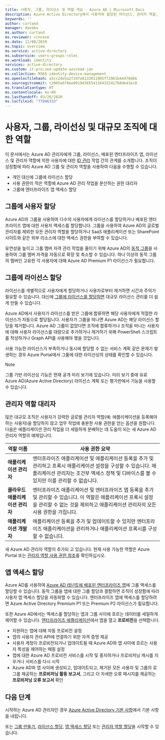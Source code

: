 ```yaml
---
title: 사용자, 그룹, 라이선스 및 역할 개요 - Azure AD | Microsoft Docs
description: Azure Active Directory에서 사용자와 할당된 라이선스, 관리자 역할, 그룹 멤버십 간의 관계
keywords: ''
author: curtand
manager: daveba
ms.author: curtand
ms.reviewer: vincesm
ms.date: 11/08/2019
ms.topic: overview
ms.service: active-directory
ms.subservice: users-groups-roles
ms.workload: identity
services: active-directory
ms.custom: it-pro;seo-update-azuread-jan
ms.collection: M365-identity-device-management
ms.openlocfilehash: a3cc2de5a2f297e8133011905ff2961b44476d6b
ms.sourcegitcommit: c2065e6f0ee0919d36554116432241760de43ec8
ms.translationtype: HT
ms.contentlocale: ko-KR
ms.lasthandoff: 03/26/2020
ms.locfileid: "77046333"
---
```

# <a name="users-groups-licensing-and-roles-for-large-organizations"></a>사용자, 그룹, 라이선싱 및 대규모 조직에 대한 역할

이 문서에서는 Azure AD 관리자에게 그룹, 라이선스, 배포된 엔터프라이즈 앱, 라이선스 및 관리자 역할에 의한 사용자에 대한 [ID 관리](/azure/active-directory/fundamentals/identity-fundamentals?context=azure/active-directory/users-groups-roles/context/ugr-context) 작업 간의 관계를 소개합니다. 조직이 성장함에 따라 Azure AD 그룹 및 관리자 역할을 사용하여 다음을 수행할 수 있습니다.

* 개인 대신에 그룹에 라이선스 할당
* 사용 권한이 적은 역할에 Azure AD 관리 작업을 분산하는 권한 대리자
* 그룹에 엔터프라이즈 앱 액세스 할당

## <a name="assign-users-to-groups"></a>그룹에 사용자 할당

Azure AD의 그룹을 사용하여 다수의 사용자에게 라이선스를 할당하거나 배포된 엔터프라이즈 앱에 대한 사용자 액세스를 할당합니다. 그룹을 사용하여 Azure AD의 글로벌 관리자를 제외한 모든 관리자 역할을 할당하거나 SaaS 애플리케이션 또는 SharePoint 사이트와 같은 외부 리소스에 대한 액세스 권한을 부여할 수 있습니다.

유연성을 높이고 그룹 멤버 자격 관리 작업을 줄이기 위해 Azure AD의 [동적 그룹](groups-create-rule.md)을 사용하여 그룹 멤버 자격을 자동으로 확장 및 축소할 수 있습니다. 하나 이상의 동적 그룹의 멤버인 고유한 각 사용자에 대해 Azure AD Premium P1 라이선스가 필요합니다.

## <a name="assign-licenses-to-groups"></a>그룹에 라이선스 할당

라이선스를 개별적으로 사용자에게 할당하거나 사용자로부터 제거하면 시간과 주의가 필요할 수 있습니다. 대신에 [그룹에 라이선스를 할당하면](/azure/active-directory/fundamentals/license-users-groups?context=azure/active-directory/users-groups-roles/context/ugr-context) 대규모 라이선스 관리를 더 쉽게 만들 수 있습니다.

Azure AD에서 사용자가 라이선스를 받은 그룹에 합류하면 해당 사용자에게 적절한 라이선스가 자동으로 할당됩니다. 사용자가 그룹을 떠나면 Azure AD는 해당 라이선스 할당을 제거합니다. Azure AD 그룹이 없었다면 조직에 합류하거나 조직을 떠나는 사용자에 대해 사용자 라이선스를 대량으로 추가하거나 제거하기 위해 PowerShell 스크립트를 작성하거나 Graph API를 사용해야 했을 것입니다.

사용 가능한 라이선스가 부족하거나 동시에 할당할 수 없는 서비스 계획 같은 문제가 발생하는 경우 Azure Portal에서 그룹에 대한 라이선싱의 상태를 확인할 수 있습니다.

>[!NOTE]
>그룹 기반 라이선싱 기능은 현재 공개 미리 보기에 있습니다. 미리 보기 중에 유료 Azure AD(Azure Active Directory) 라이선스 계획 또는 평가판에서 기능을 사용할 수 있습니다.

## <a name="delegate-administrator-roles"></a>관리자 역할 대리자

많은 대규모 조직은 사용자가 강력한 글로벌 관리자 역할(예: 애플리케이션을 등록해야 하는 사용자)을 할당하지 않고 업무 작업에 충분한 사용 권한을 얻는 옵션을 원합니다. 다음은 애플리케이션 관리 작업을 더 세밀하게 분배하는 데 도움이 되는 새 Azure AD 관리자 역할의 예제입니다.

 역할 이름 | 사용 권한 요약
 --------- | -------------------
 **애플리케이션 관리자** | 엔터프라이즈 애플리케이션 및 애플리케이션 등록을 추가 및 관리하고 프록시 애플리케이션 설정을 구성할 수 있습니다. 애플리케이션 관리자는 조건부 액세스 정책 및 디바이스를 볼 수 있지만 이를 관리할 수 없습니다.
 **클라우드 애플리케이션 관리자** | 엔터프라이즈 애플리케이션 및 엔터프라이즈 앱 등록을 추가 및 관리할 수 있습니다. 이 역할은 애플리케이션 프록시 설정을 관리할 수 없는 것을 제외하고 애플리케이션 관리자의 모든 사용 권한을 가집니다.
**애플리케이션 개발자** | 애플리케이션 등록을 추가 및 업데이트할 수 있지만 엔터프라이즈 애플리케이션을 관리하거나 애플리케이션 프록시를 구성할 수 없습니다.

새 Azure AD 관리자 역할이 추가되 고 있습니다. 현재 사용 가능한 역할은 Azure Portal 또는 [관리자 역할 사용 권한 참조](directory-assign-admin-roles.md)를 확인하십시오.

## <a name="assign-app-access"></a>앱 액세스 할당

Azure AD를 사용하여 [Azure AD 테넌트에 배포된 엔터프라이즈 앱](/azure/active-directory/manage-apps/methods-for-assigning-users-and-groups?context=azure/active-directory/users-groups-roles/context/ugr-context)에 그룹 액세스를 할당할 수 있습니다. 동적 그룹을 앱에 대한 그룹 할당과 결합하면 조직이 성장함에 따라 사용자 앱 액세스 할당을 자동화할 수 있습니다. 엔터프라이즈 앱에 액세스를 할당하려면 Azure Active Directory Premium P1 또는 Premium P2 라이선스가 필요합니다.

또한 Azure AD에서는 액세스를 할당하는 앱과 그룹 사이에 흐르는 데이터를 세밀하게 제어할 수 있습니다. [엔터프라이즈 애플리케이션](https://portal.azure.com/#blade/Microsoft_AAD_IAM/StartboardApplicationsMenuBlade/AllApps)에서 앱을 열고 **프로비전**을 선택합니다.

* 지원하는 앱에 대해 자동 프로비전 설정
* 앱의 사용자 관리 API에 연결하기 위한 자격 증명 제공
* 사용자 계정이 프로비전되거나 업데이트될 때 Azure AD와 앱 사이에 흐르는 사용자 특성을 제어하는 매핑 설정
* 앱에 대한 Azure AD 프로비전 서비스를 시작 및 중지하거나 프로비저닝 캐시를 지우거나 서비스를 다시 시작
* Azure AD와 앱 사이에 생성되고, 업데이트되고, 제거된 모든 사용자 및 그룹의 로그를 제공하는 **프로비저닝 활동 보고서**, 그리고 더 자세한 오류 메시지를 제공하는 **프로비저닝 오류 보고서** 확인

## <a name="next-steps"></a>다음 단계

시작하는 Azure AD 관리자인 경우 [Azure Active Directory 기본 사항](https://docs.microsoft.com/azure/active-directory/fundamentals/index)에서 기본 사항을 내립니다.

또는 [그룹 만들기](/azure/active-directory/fundamentals/active-directory-groups-create-azure-portal?context=azure/active-directory/users-groups-roles/context/ugr-context), [라이선스 할당](/azure/active-directory/fundamentals/license-users-groups?context=azure/active-directory/users-groups-roles/context/ugr-context), [앱 액세스 할당](/azure/active-directory/manage-apps/methods-for-assigning-users-and-groups?context=azure/active-directory/users-groups-roles/context/ugr-context) 또는 [관리자 역할 할당](directory-assign-admin-roles.md)을 시작할 수 있습니다.
